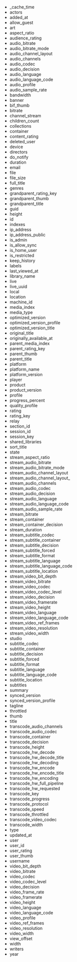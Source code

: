 - _cache_time
- actors
- added_at
- allow_guest
- art
- aspect_ratio
- audience_rating
- audio_bitrate
- audio_bitrate_mode
- audio_channel_layout
- audio_channels
- audio_codec
- audio_decision
- audio_language
- audio_language_code
- audio_profile
- audio_sample_rate
- bandwidth
- banner
- bif_thumb
- bitrate
- channel_stream
- children_count
- collections
- container
- content_rating
- deleted_user
- device
- directors
- do_notify
- duration
- email
- file
- file_size
- full_title
- genres
- grandparent_rating_key
- grandparent_thumb
- grandparent_title
- guid
- height
- id
- indexes
- ip_address
- ip_address_public
- is_admin
- is_allow_sync
- is_home_user
- is_restricted
- keep_history
- labels
- last_viewed_at
- library_name
- live
- live_uuid
- local
- location
- machine_id
- media_index
- media_type
- optimized_version
- optimized_version_profile
- optimized_version_title
- original_title
- originally_available_at
- parent_media_index
- parent_rating_key
- parent_thumb
- parent_title
- platform
- platform_name
- platform_version
- player
- product
- product_version
- profile
- progress_percent
- quality_profile
- rating
- rating_key
- relay
- section_id
- session_id
- session_key
- shared_libraries
- sort_title
- state
- stream_aspect_ratio
- stream_audio_bitrate
- stream_audio_bitrate_mode
- stream_audio_channel_layout
- stream_audio_channel_layout_
- stream_audio_channels
- stream_audio_codec
- stream_audio_decision
- stream_audio_language
- stream_audio_language_code
- stream_audio_sample_rate
- stream_bitrate
- stream_container
- stream_container_decision
- stream_duration
- stream_subtitle_codec
- stream_subtitle_container
- stream_subtitle_decision
- stream_subtitle_forced
- stream_subtitle_format
- stream_subtitle_language
- stream_subtitle_language_code
- stream_subtitle_location
- stream_video_bit_depth
- stream_video_bitrate
- stream_video_codec
- stream_video_codec_level
- stream_video_decision
- stream_video_framerate
- stream_video_height
- stream_video_language
- stream_video_language_code
- stream_video_ref_frames
- stream_video_resolution
- stream_video_width
- studio
- subtitle_codec
- subtitle_container
- subtitle_decision
- subtitle_forced
- subtitle_format
- subtitle_language
- subtitle_language_code
- subtitle_location
- subtitles
- summary
- synced_version
- synced_version_profile
- tagline
- throttled
- thumb
- title
- transcode_audio_channels
- transcode_audio_codec
- transcode_container
- transcode_decision
- transcode_height
- transcode_hw_decode
- transcode_hw_decode_title
- transcode_hw_decoding
- transcode_hw_encode
- transcode_hw_encode_title
- transcode_hw_encoding
- transcode_hw_full_pipeline
- transcode_hw_requested
- transcode_key
- transcode_progress
- transcode_protocol
- transcode_speed
- transcode_throttled
- transcode_video_codec
- transcode_width
- type
- updated_at
- user
- user_id
- user_rating
- user_thumb
- username
- video_bit_depth
- video_bitrate
- video_codec
- video_codec_level
- video_decision
- video_frame_rate
- video_framerate
- video_height
- video_language
- video_language_code
- video_profile
- video_ref_frames
- video_resolution
- video_width
- view_offset
- width
- writers
- year

